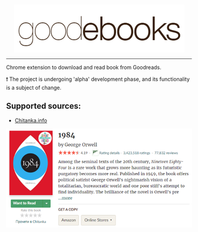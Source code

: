 <p align="center"><img src="./.readme/goodebooks.png" /></p>

---

Chrome extension to download and read book from Goodreads.

:exclamation: The project is undergoing 'alpha' development phase, and its functionality is a subject of change.

## Supported sources:

- [Chitanka.info](https://chitanka.info)

![Screenshot](.readme/screenshot.png)

